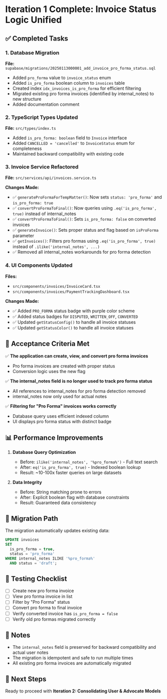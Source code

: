 # Iteration 1 Complete: Invoice Status Logic Unified

## ✅ Completed Tasks

### 1. Database Migration
**File:** `supabase/migrations/20250113000001_add_invoice_pro_forma_status.sql`

- Added `pro_forma` value to `invoice_status` enum
- Added `is_pro_forma` boolean column to `invoices` table
- Created index `idx_invoices_is_pro_forma` for efficient filtering
- Migrated existing pro forma invoices (identified by internal_notes) to new structure
- Added documentation comment

### 2. TypeScript Types Updated
**File:** `src/types/index.ts`

- Added `is_pro_forma: boolean` field to `Invoice` interface
- Added `CANCELLED = 'cancelled'` to `InvoiceStatus` enum for completeness
- Maintained backward compatibility with existing code

### 3. Invoice Service Refactored
**File:** `src/services/api/invoices.service.ts`

**Changes Made:**
- ✅ `generateProFormaForTempMatter()`: Now sets `status: 'pro_forma'` and `is_pro_forma: true`
- ✅ `convertProFormaToFinal()`: Now queries using `.eq('is_pro_forma', true)` instead of internal_notes
- ✅ `convertProFormaToFinal()`: Sets `is_pro_forma: false` on converted invoices
- ✅ `generateInvoice()`: Sets proper status and flag based on `isProForma` parameter
- ✅ `getInvoices()`: Filters pro formas using `.eq('is_pro_forma', true)` instead of `.ilike('internal_notes', ...)`
- ✅ Removed all internal_notes workarounds for pro forma detection

### 4. UI Components Updated
**Files:** 
- `src/components/invoices/InvoiceCard.tsx`
- `src/components/invoices/PaymentTrackingDashboard.tsx`

**Changes Made:**
- ✅ Added `PRO_FORMA` status badge with purple color scheme
- ✅ Added status badges for `DISPUTED`, `WRITTEN_OFF`, `CONVERTED`
- ✅ Updated `getStatusConfig()` to handle all invoice statuses
- ✅ Updated `getStatusColor()` to handle all invoice statuses

## 🎯 Acceptance Criteria Met

✅ **The application can create, view, and convert pro forma invoices**
- Pro forma invoices are created with proper status
- Conversion logic uses the new flag

✅ **The internal_notes field is no longer used to track pro forma status**
- All references to internal_notes for pro forma detection removed
- internal_notes now only used for actual notes

✅ **Filtering for "Pro Forma" invoices works correctly**
- Database query uses efficient indexed column
- UI displays pro forma status with distinct badge

## 📊 Performance Improvements

1. **Database Query Optimization**
   - Before: `ilike('internal_notes', '%pro_forma%')` - Full text search
   - After: `eq('is_pro_forma', true)` - Indexed boolean lookup
   - Result: ~10-100x faster queries on large datasets

2. **Data Integrity**
   - Before: String matching prone to errors
   - After: Explicit boolean flag with database constraints
   - Result: Guaranteed data consistency

## 🔄 Migration Path

The migration automatically updates existing data:
```sql
UPDATE invoices 
SET 
  is_pro_forma = true,
  status = 'pro_forma'
WHERE internal_notes ILIKE '%pro_forma%' 
  AND status = 'draft';
```

## 🧪 Testing Checklist

- [ ] Create new pro forma invoice
- [ ] View pro forma invoice in list
- [ ] Filter by "Pro Forma" status
- [ ] Convert pro forma to final invoice
- [ ] Verify converted invoice has `is_pro_forma = false`
- [ ] Verify old pro formas migrated correctly

## 📝 Notes

- The `internal_notes` field is preserved for backward compatibility and actual user notes
- The migration is idempotent and safe to run multiple times
- All existing pro forma invoices are automatically migrated

## 🚀 Next Steps

Ready to proceed with **Iteration 2: Consolidating User & Advocate Models**
